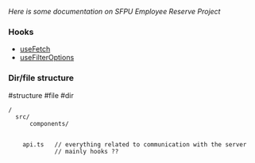 *Here is some documentation on SFPU Employee Reserve Project*

### Hooks
- [useFetch](hooks/useFetch)
- [useFilterOptions](hooks/useFilterOptions)





### Dir/file structure   
#structure #file #dir 

```
/ 
  src/
	  components/
	    

    api.ts   // everything related to communication with the server
             // mainly hooks ??

```

